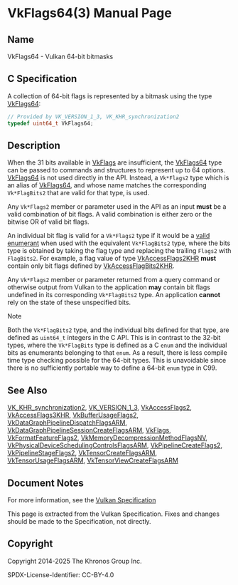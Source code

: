 # VkFlags64(3) Manual Page

## Name

VkFlags64 - Vulkan 64-bit bitmasks



## [](#_c_specification)C Specification

A collection of 64-bit flags is represented by a bitmask using the type [VkFlags64](https://registry.khronos.org/vulkan/specs/latest/man/html/VkFlags64.html):

```c++
// Provided by VK_VERSION_1_3, VK_KHR_synchronization2
typedef uint64_t VkFlags64;
```

## [](#_description)Description

When the 31 bits available in [VkFlags](https://registry.khronos.org/vulkan/specs/latest/man/html/VkFlags.html) are insufficient, the [VkFlags64](https://registry.khronos.org/vulkan/specs/latest/man/html/VkFlags64.html) type can be passed to commands and structures to represent up to 64 options. [VkFlags64](https://registry.khronos.org/vulkan/specs/latest/man/html/VkFlags64.html) is not used directly in the API. Instead, a `Vk*Flags2` type which is an alias of [VkFlags64](https://registry.khronos.org/vulkan/specs/latest/man/html/VkFlags64.html), and whose name matches the corresponding `Vk*FlagBits2` that are valid for that type, is used.

Any `Vk*Flags2` member or parameter used in the API as an input **must** be a valid combination of bit flags. A valid combination is either zero or the bitwise OR of valid bit flags.

An individual bit flag is valid for a `Vk*Flags2` type if it would be a [valid enumerant](https://registry.khronos.org/vulkan/specs/latest/html/vkspec.html#fundamentals-validusage-enums) when used with the equivalent `Vk*FlagBits2` type, where the bits type is obtained by taking the flag type and replacing the trailing `Flags2` with `FlagBits2`. For example, a flag value of type [VkAccessFlags2KHR](https://registry.khronos.org/vulkan/specs/latest/man/html/VkAccessFlags2KHR.html) **must** contain only bit flags defined by [VkAccessFlagBits2KHR](https://registry.khronos.org/vulkan/specs/latest/man/html/VkAccessFlagBits2KHR.html).

Any `Vk*Flags2` member or parameter returned from a query command or otherwise output from Vulkan to the application **may** contain bit flags undefined in its corresponding `Vk*FlagBits2` type. An application **cannot** rely on the state of these unspecified bits.

Note

Both the `Vk*FlagBits2` type, and the individual bits defined for that type, are defined as `uint64_t` integers in the C API. This is in contrast to the 32-bit types, where the `Vk*FlagBits` type is defined as a C `enum` and the individual bits as enumerants belonging to that `enum`. As a result, there is less compile time type checking possible for the 64-bit types. This is unavoidable since there is no sufficiently portable way to define a 64-bit `enum` type in C99.

## [](#_see_also)See Also

[VK\_KHR\_synchronization2](https://registry.khronos.org/vulkan/specs/latest/man/html/VK_KHR_synchronization2.html), [VK\_VERSION\_1\_3](https://registry.khronos.org/vulkan/specs/latest/man/html/VK_VERSION_1_3.html), [VkAccessFlags2](https://registry.khronos.org/vulkan/specs/latest/man/html/VkAccessFlags2.html), [VkAccessFlags3KHR](https://registry.khronos.org/vulkan/specs/latest/man/html/VkAccessFlags3KHR.html), [VkBufferUsageFlags2](https://registry.khronos.org/vulkan/specs/latest/man/html/VkBufferUsageFlags2.html), [VkDataGraphPipelineDispatchFlagsARM](https://registry.khronos.org/vulkan/specs/latest/man/html/VkDataGraphPipelineDispatchFlagsARM.html), [VkDataGraphPipelineSessionCreateFlagsARM](https://registry.khronos.org/vulkan/specs/latest/man/html/VkDataGraphPipelineSessionCreateFlagsARM.html), [VkFlags](https://registry.khronos.org/vulkan/specs/latest/man/html/VkFlags.html), [VkFormatFeatureFlags2](https://registry.khronos.org/vulkan/specs/latest/man/html/VkFormatFeatureFlags2.html), [VkMemoryDecompressionMethodFlagsNV](https://registry.khronos.org/vulkan/specs/latest/man/html/VkMemoryDecompressionMethodFlagsNV.html), [VkPhysicalDeviceSchedulingControlsFlagsARM](https://registry.khronos.org/vulkan/specs/latest/man/html/VkPhysicalDeviceSchedulingControlsFlagsARM.html), [VkPipelineCreateFlags2](https://registry.khronos.org/vulkan/specs/latest/man/html/VkPipelineCreateFlags2.html), [VkPipelineStageFlags2](https://registry.khronos.org/vulkan/specs/latest/man/html/VkPipelineStageFlags2.html), [VkTensorCreateFlagsARM](https://registry.khronos.org/vulkan/specs/latest/man/html/VkTensorCreateFlagsARM.html), [VkTensorUsageFlagsARM](https://registry.khronos.org/vulkan/specs/latest/man/html/VkTensorUsageFlagsARM.html), [VkTensorViewCreateFlagsARM](https://registry.khronos.org/vulkan/specs/latest/man/html/VkTensorViewCreateFlagsARM.html)

## [](#_document_notes)Document Notes

For more information, see the [Vulkan Specification](https://registry.khronos.org/vulkan/specs/latest/html/vkspec.html#VkFlags64)

This page is extracted from the Vulkan Specification. Fixes and changes should be made to the Specification, not directly.

## [](#_copyright)Copyright

Copyright 2014-2025 The Khronos Group Inc.

SPDX-License-Identifier: CC-BY-4.0